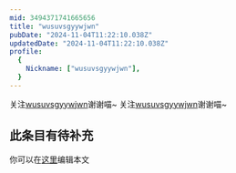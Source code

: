 ```yaml
---
mid: 3494371741665656
title: "wusuvsgyywjwn"
pubDate: "2024-11-04T11:22:10.038Z"
updatedDate: "2024-11-04T11:22:10.038Z"
profile:
  {
    Nickname: ["wusuvsgyywjwn"],
  }
---
```


关注[wusuvsgyywjwn](https://space.bilibili.com/3494371741665656)谢谢喵~ 关注[wusuvsgyywjwn](https://space.bilibili.com/3494371741665656)谢谢喵~

## 此条目有待补充
你可以在[这里](https://github.com/Yuhanawa/VTuber.ICU-Content/edit/master/v/wusuvsgyywjwn/index.md)编辑本文
